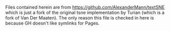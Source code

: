 Files contained herein are from https://github.com/AlexanderMann/textSNE which is just
a fork of the original tsne implementation by Turian (which is a fork of Van Der Maaten).
The only reason this file is checked in here is because GH doesn't like symlinks for
Pages.

